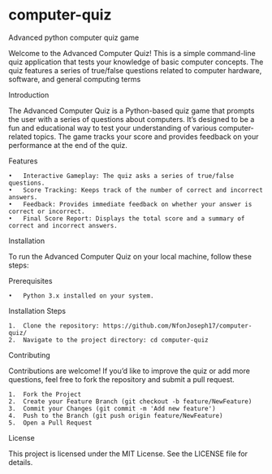 # computer-quiz
Advanced python computer quiz game

Welcome to the Advanced Computer Quiz! This is a simple command-line quiz application that tests your knowledge of basic computer concepts. The quiz features a series of true/false questions related to computer hardware, software, and general computing terms

Introduction

The Advanced Computer Quiz is a Python-based quiz game that prompts the user with a series of questions about computers. It’s designed to be a fun and educational way to test your understanding of various computer-related topics. The game tracks your score and provides feedback on your performance at the end of the quiz.

Features

	•	Interactive Gameplay: The quiz asks a series of true/false questions.
	•	Score Tracking: Keeps track of the number of correct and incorrect answers.
	•	Feedback: Provides immediate feedback on whether your answer is correct or incorrect.
	•	Final Score Report: Displays the total score and a summary of correct and incorrect answers.

Installation

To run the Advanced Computer Quiz on your local machine, follow these steps:

Prerequisites

	•	Python 3.x installed on your system.

 Installation Steps

	1.	Clone the repository: https://github.com/NfonJoseph17/computer-quiz/
 	2.	Navigate to the project directory: cd computer-quiz

Contributing

Contributions are welcome! If you’d like to improve the quiz or add more questions, feel free to fork the repository and submit a pull request.

	1.	Fork the Project
	2.	Create your Feature Branch (git checkout -b feature/NewFeature)
	3.	Commit your Changes (git commit -m 'Add new feature')
	4.	Push to the Branch (git push origin feature/NewFeature)
	5.	Open a Pull Request

License

This project is licensed under the MIT License. See the LICENSE file for details.
